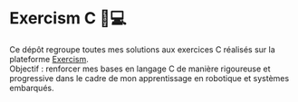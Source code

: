 # Exercism C 🧠💻

Ce dépôt regroupe toutes mes solutions aux exercices C réalisés sur la plateforme [Exercism](https://exercism.io).  
Objectif : renforcer mes bases en langage C de manière rigoureuse et progressive dans le cadre de mon apprentissage en robotique et systèmes embarqués.

